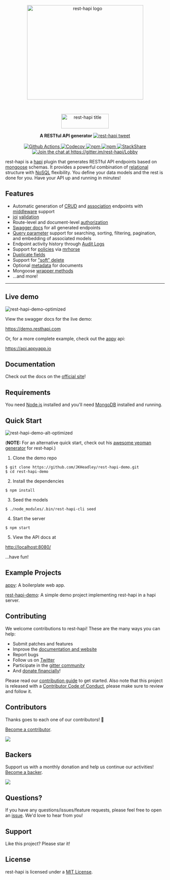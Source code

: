 <p align="center"><a href="https://resthapi.com" target="_blank" rel="noopener noreferrer"><img width="367" height="298" src="https://user-images.githubusercontent.com/12631935/41144156-931d244c-6ac1-11e8-86e5-24fd5fcda8ec.png" alt="rest-hapi logo"></a></p>

<br />


<p align="center"><a href="https://jkheadley.github.io/rest-hapi/" target="_blank" rel="noopener noreferrer"><img width="150" height="46" src="https://user-images.githubusercontent.com/12631935/41491054-c208589a-70ab-11e8-9bac-b1ad47123a30.png" alt="rest-hapi title"></a></p>

<div align="center">
  <strong>A RESTful API generator</strong> <a href="https://twitter.com/intent/tweet?text=Generate%20RESTful%20API%20endpoints%20with%20rest-hapi!&url=https://resthapi.com&via=resthapi&hashtags=mongoosejs,hapijs,nodejs,MongoDB">
    <img alt="rest-hapi tweet" src="https://img.shields.io/twitter/url/http/shields.io.svg?style=social">
  </a> 
</div>

<br />

<div align="center">
  <a href="https://travis-ci.org/JKHeadley/rest-hapi">
    <img alt="Github Actions" src="https://img.shields.io/github/checks-status/JKHeadley/rest-hapi/master">
  </a>
  <a href="https://codecov.io/gh/JKHeadley/rest-hapi">
    <img alt="Codecov" src="https://img.shields.io/codecov/c/github/JKHeadley/rest-hapi.svg?style=flat-square">
  </a>
  <a href="https://www.npmjs.com/package/rest-hapi">
    <img alt="npm" src="https://img.shields.io/npm/dm/rest-hapi.svg?style=flat-square">
  </a>
  <a href="https://www.npmjs.com/package/rest-hapi">
    <img alt="npm" src="https://img.shields.io/npm/v/rest-hapi.svg?style=flat-square">
  </a>
  <a href="https://stackshare.io/rest-hapi">
    <img alt="StackShare" src="https://img.shields.io/badge/tech-stack-0690fa.svg?style=flat-square">
  </a>
  <a href="https://gitter.im/rest-hapi/Lobby">
    <img alt="Join the chat at https://gitter.im/rest-hapi/Lobby" src="https://badges.gitter.im/rest-hapi/Lobby.svg?style=flat-square">
  </a>
</div>


rest-hapi is a [hapi](https://hapijs.com/) plugin that generates RESTful API endpoints based on [mongoose](http://mongoosejs.com/) schemas. It provides a powerful combination of [relational](https://jkheadley.github.io/rest-hapi/docs/associations.html) structure with [NoSQL](https://jkheadley.github.io/rest-hapi/docs/creating-endpoints.html) flexibility.  You define your data models and the rest is done for you.  Have your API up and running in minutes!

## Features

* Automatic generation of [CRUD](https://jkheadley.github.io/rest-hapi/docs/creating-endpoints.html) and [association](https://jkheadley.github.io/rest-hapi/docs/associations.html) endpoints with [middleware](https://jkheadley.github.io/rest-hapi/docs/middleware.html) support
* [joi](https://github.com/hapijs/joi) [validation](https://jkheadley.github.io/rest-hapi/docs/validation.html)
* Route-level and document-level [authorization](https://jkheadley.github.io/rest-hapi/docs/authorization.html)
* [Swagger docs](https://jkheadley.github.io/rest-hapi/docs/swagger-documentation.html) for all generated endpoints
* [Query parameter](https://jkheadley.github.io/rest-hapi/docs/querying.html) support for searching, sorting, filtering, pagination, and embedding of associated models
* Endpoint activity history through [Audit Logs](https://jkheadley.github.io/rest-hapi/docs/audit-logs.html)
* Support for [policies](https://jkheadley.github.io/rest-hapi/docs/policies.html) via [mrhorse](https://github.com/mark-bradshaw/mrhorse)
* [Duplicate fields](https://jkheadley.github.io/rest-hapi/docs/duplicate-fields.html)
* Support for ["soft" delete](https://jkheadley.github.io/rest-hapi/docs/soft-delete.html)
* Optional [metadata](https://jkheadley.github.io/rest-hapi/docs/metadata.html) for documents
* Mongoose [wrapper methods](https://jkheadley.github.io/rest-hapi/docs/mongoose-wrapper-methods.html)
* ...and more!

---
## Live demo

![rest-hapi-demo-optimized](https://user-images.githubusercontent.com/12631935/41813184-b31cac6a-76e5-11e8-84c3-881d98e6c65d.gif)


View the swagger docs for the live demo:

https://demo.resthapi.com

Or, for a more complete example, check out the [appy](https://appyapp.io) api:

https://api.appyapp.io

## Documentation

Check out the docs on the [official site](https://jkheadley.github.io/rest-hapi)!

## Requirements

You need [Node.js](https://nodejs.org/en/) installed and you'll need [MongoDB](https://docs.mongodb.com/manual/installation/) installed and running.

## Quick Start
![rest-hapi-demo-alt-optimized](https://user-images.githubusercontent.com/12631935/41813206-0d2298a0-76e6-11e8-95d4-9b1e521c179e.gif)

(**NOTE:** For an alternative quick start, check out his [awesome yeoman generator](https://github.com/vinaybedre/generator-resthapi) for rest-hapi.)

1) Clone the demo repo
```
$ git clone https://github.com/JKHeadley/rest-hapi-demo.git
$ cd rest-hapi-demo
```

2) Install the dependencies
```
$ npm install
```

3) Seed the models
```
$ ./node_modules/.bin/rest-hapi-cli seed
```

4) Start the server
```
$ npm start
```

5) View the API docs at 

[http://localhost:8080/](http://localhost:8080/)

...have fun!

## Example Projects

[appy](https://github.com/JKHeadley/appy): A boilerplate web app.

[rest-hapi-demo](https://github.com/JKHeadley/rest-hapi-demo): A simple demo project implementing rest-hapi in a hapi server.

## Contributing

We welcome contributions to rest-hapi! These are the many ways you can help:

- Submit patches and features
- Improve the [documentation and website](https://jkheadley.github.io/rest-hapi/)
- Report bugs
- Follow us on [Twitter](https://twitter.com/resthapi)
- Participate in the [gitter community](https://gitter.im/rest-hapi/Lobby)
- And [donate financially](https://opencollective.com/rest-hapi)!

Please read our [contribution guide](CONTRIBUTING.md) to get started. Also note
that this project is released with a
[Contributor Code of Conduct](CODE_OF_CONDUCT.md), please make sure to review
and follow it.

## Contributors

Thanks goes to each one of our contributors! 🙏

[Become a contributor](CONTRIBUTING.md).

<a href="https://github.com/JKHeadley/rest-hapi/graphs/contributors"><img src="https://opencollective.com/rest-hapi/contributors.svg?width=890&button=false" /></a>

## Backers

Support us with a monthly donation and help us continue our activities!
[Become a backer](https://opencollective.com/rest-hapi#backers).

<a href="https://opencollective.com/rest-hapi#backers"><img src="https://opencollective.com/rest-hapi/backers.svg?width=890" /></a>

## Questions?
If you have any questions/issues/feature requests, please feel free to open an [issue](https://github.com/JKHeadley/rest-hapi/issues/new).  We'd love to hear from you!

## Support
Like this project? Please star it! 

## License
rest-hapi is licensed under a [MIT License](LICENSE).
